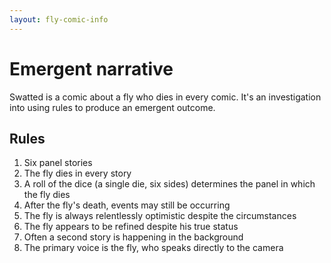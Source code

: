 ```yaml
---
layout: fly-comic-info
---
```


# Emergent narrative

Swatted is a comic about a fly who dies in every comic. It's an investigation into using rules to produce an emergent outcome.

## Rules

1. Six panel stories
2. The fly dies in every story
3. A roll of the dice (a single die, six sides) determines the panel in which the fly dies
4. After the fly's death, events may still be occurring
5. The fly is always relentlessly optimistic despite the circumstances
6. The fly appears to be refined despite his true status
7. Often a second story is happening in the background
8. The primary voice is the fly, who speaks directly to the camera
